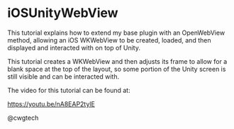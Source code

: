 # iOSUnityWebView

This tutorial explains how to extend my base plugin with an OpenWebView method, allowing an iOS WKWebView to be created, loaded, and then displayed and interacted with on top of Unity.

This tutorial creates a WKWebView and then adjusts its frame to allow for a blank space at the top of the layout, so some portion of the Unity screen is still visible and can be interacted with.

The video for this tutorial can be found at:

https://youtu.be/nA8EAP2tylE

@cwgtech
